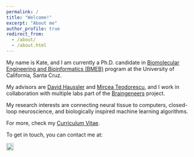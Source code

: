 ```yaml
---
permalink: /
title: "Welcome!"
excerpt: "About me"
author_profile: true
redirect_from: 
  - /about/
  - /about.html
---
```


My name is Kate, and I am currently a Ph.D. candidate in [Biomolecular Engineering and Bioinformatics (BMEB)](https://pbse.ucsc.edu/bmeb/index.html) program at the University of California, Santa Cruz. 

My advisors are [David Haussler](https://hausslergenomics.ucsc.edu/) and [Mircea Teodorescu](https://danserlab.github.io/index.html), and I work in collaboration with multiple labs part of the [Braingeneers](https://braingeneers.ucsc.edu/) project. 

My research interests are connecting neural tissue to computers, closed-loop neuroscience, and biologically inspired machine learning algorithms.


For more, check my [Curriculum Vitae](https://kvoitiuk.github.io/files/CV_kvoitiuk.pdf).

To get in touch, you can contact me at:

<img src="https://kvoitiuk.github.io/files/addr.jpg" height="20">
